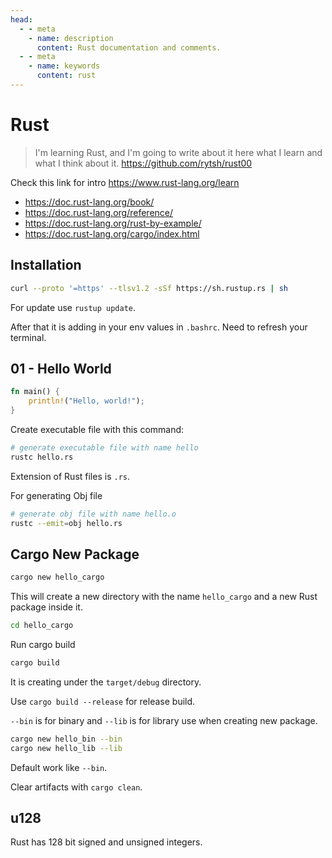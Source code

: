```yaml
---
head:
  - - meta
    - name: description
      content: Rust documentation and comments.
  - - meta
    - name: keywords
      content: rust
---
```


# Rust

> I'm learning Rust, and I'm going to write about it here what I learn and what I think about it.
> https://github.com/rytsh/rust00

Check this link for intro https://www.rust-lang.org/learn

- https://doc.rust-lang.org/book/
- https://doc.rust-lang.org/reference/
- https://doc.rust-lang.org/rust-by-example/
- https://doc.rust-lang.org/cargo/index.html

## Installation

```sh
curl --proto '=https' --tlsv1.2 -sSf https://sh.rustup.rs | sh
```

For update use `rustup update`.

After that it is adding in your env values in `.bashrc`. Need to refresh your terminal.

## 01 - Hello World

```rust
fn main() {
    println!("Hello, world!");
}
```

Create executable file with this command:

```sh
# generate executable file with name hello
rustc hello.rs
```

Extension of Rust files is `.rs`.

For generating Obj file

```sh
# generate obj file with name hello.o
rustc --emit=obj hello.rs
```

## Cargo New Package

```sh
cargo new hello_cargo
```

This will create a new directory with the name `hello_cargo` and a new Rust package inside it.

```sh
cd hello_cargo
```

Run cargo build

```sh
cargo build
```

It is creating under the `target/debug` directory.

Use `cargo build --release` for release build.

`--bin` is for binary and `--lib` is for library use when creating new package.

```sh
cargo new hello_bin --bin
cargo new hello_lib --lib
```

Default work like `--bin`.

Clear artifacts with `cargo clean`.

## u128

Rust has 128 bit signed and unsigned integers.
